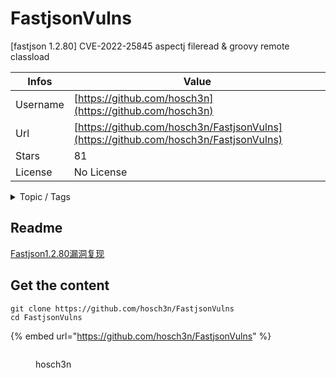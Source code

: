 # FastjsonVulns

[fastjson 1.2.80] CVE-2022-25845 aspectj fileread & groovy remote classload

| Infos    | Value                                                              |
| -------- | -------------------------------------------------------------------|
| Username | [https://github.com/hosch3n](https://github.com/hosch3n) |
| Url      | [https://github.com/hosch3n/FastjsonVulns](https://github.com/hosch3n/FastjsonVulns)                                               |
| Stars    | 81                                                          |
| License  | No License                                                        |

<details>

<summary>Topic / Tags</summary>



</details>

## Readme

[Fastjson1.2.80漏洞复现](https://hosch3n.github.io/2022/09/01/Fastjson1-2-80%E6%BC%8F%E6%B4%9E%E5%A4%8D%E7%8E%B0/)


## Get the content

```
git clone https://github.com/hosch3n/FastjsonVulns
cd FastjsonVulns
```

{% embed url="https://github.com/hosch3n/FastjsonVulns" %}

<figure><img src="https://avatars.githubusercontent.com/u/29953808?v=4" alt=""><figcaption><p>hosch3n</p></figcaption></figure>
